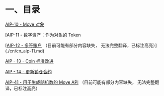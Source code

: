 # 一、目录

[AIP-10 - Move 对象](./cn/cn_aip-10.md)

[AIP-11 - 数字资产：作为对象的 Token

[[AIP-12 - 多签账户](./cn/cn_aip-12.md) （目前可能有部分内容缺失， 无法完整翻译，已标注高亮）](./cn/cn_aip-11.md)

[AIP - 13 - Coin 标准改进](./cn/cn_aip-13.md) 

[AIP - 14 - 更新锁仓合约](./cn/cn_aip-14.md) 

[AIP-41 - 用于生成随机数的 Move API](./cn/cn_aip-41.md) （目前可能有部分内容缺失， 无法完整翻译，已标注高亮）
